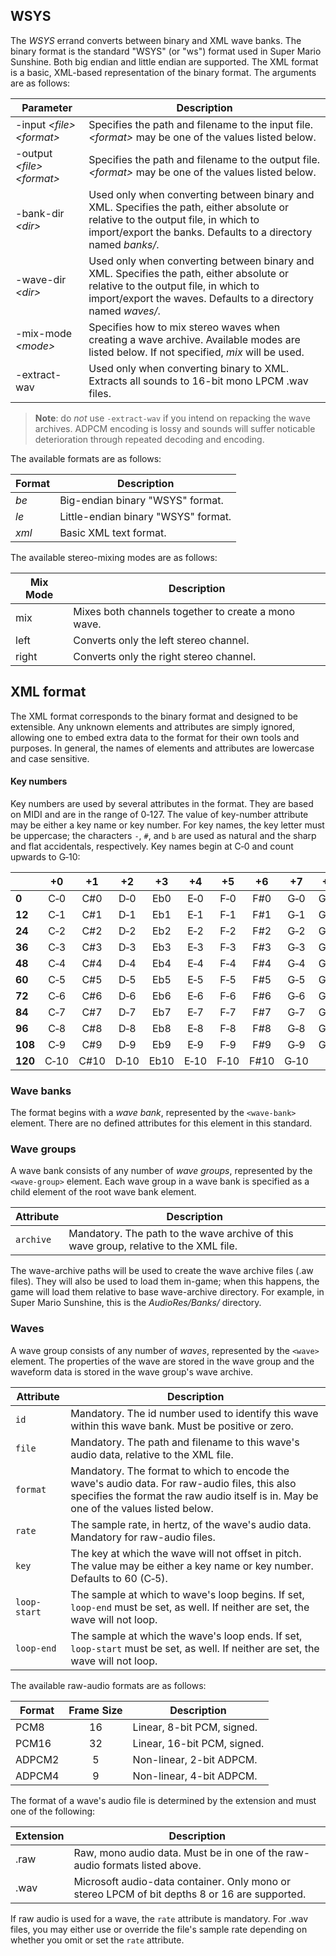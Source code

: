 
## WSYS

The _WSYS_ errand converts between binary and XML wave banks.
The binary format is the standard "WSYS" (or "ws") format used in Super Mario Sunshine.
Both big endian and little endian are supported.
The XML format is a basic, XML-based representation of the binary format.
The arguments are as follows:

|Parameter|Description|
|---------|-----------|
|-input _&lt;file&gt;_ _&lt;format&gt;_|Specifies the path and filename to the input file. _&lt;format&gt;_ may be one of the values listed below.|
|-output _&lt;file&gt;_ _&lt;format&gt;_|Specifies the path and filename to the output file. _&lt;format&gt;_ may be one of the values listed below.|
|-bank-dir _&lt;dir&gt;_|Used only when converting between binary and XML. Specifies the path, either absolute or relative to the output file, in which to import/export the banks. Defaults to a directory named _banks/_.|
|-wave-dir _&lt;dir&gt;_|Used only when converting between binary and XML. Specifies the path, either absolute or relative to the output file, in which to import/export the waves. Defaults to a directory named _waves/_.|
|-mix-mode _&lt;mode&gt;_|Specifies how to mix stereo waves when creating a wave archive. Available modes are listed below. If not specified, _mix_ will be used.|
|-extract-wav|Used only when converting binary to XML. Extracts all sounds to 16-bit mono LPCM .wav files.|

> **Note**: do _not_ use `-extract-wav` if you intend on repacking the wave archives. ADPCM encoding is lossy and sounds will suffer noticable deterioration through repeated decoding and encoding.

The available formats are as follows:

|Format|Description|
|------|-----------|
|_be_|Big-endian binary "WSYS" format.|
|_le_|Little-endian binary "WSYS" format.|
|_xml_|Basic XML text format.|

The available stereo-mixing modes are as follows:

|Mix Mode|Description|
|--------|-----------|
|mix|Mixes both channels together to create a mono wave.|
|left|Converts only the left stereo channel.|
|right|Converts only the right stereo channel.|

## XML format

The XML format corresponds to the binary format and designed to be extensible.
Any unknown elements and attributes are simply ignored, allowing one to embed extra data to the format for their own tools and purposes.
In general, the names of elements and attributes are lowercase and case sensitive.

#### Key numbers

Key numbers are used by several attributes in the format.
They are based on MIDI and are in the range of 0&#8209;127.
The value of key-number attribute may be either a key name or key number.
For key names, the key letter must be uppercase; the characters `-`, `#`, and `b` are used as natural and the sharp and flat accidentals, respectively.
Key names begin at C&#8209;0 and count upwards to G&#8209;10:

| |+0|+1|+2|+3|+4|+5|+6|+7|+8|+9|+10|+11|
|-|:-:|:-:|:-:|:-:|:-:|:-:|:-:|:-:|:-:|:-:|:-:|:-:|
|**0**|C&#8209;0|C#0|D&#8209;0|Eb0|E&#8209;0|F&#8209;0|F#0|G&#8209;0|G#0|A&#8209;0|Bb0|B&#8209;0|
|**12**|C&#8209;1|C#1|D&#8209;1|Eb1|E&#8209;1|F&#8209;1|F#1|G&#8209;1|G#1|A&#8209;1|Bb1|B&#8209;1|
|**24**|C&#8209;2|C#2|D&#8209;2|Eb2|E&#8209;2|F&#8209;2|F#2|G&#8209;2|G#2|A&#8209;2|Bb2|B&#8209;2|
|**36**|C&#8209;3|C#3|D&#8209;3|Eb3|E&#8209;3|F&#8209;3|F#3|G&#8209;3|G#3|A&#8209;3|Bb3|B&#8209;3|
|**48**|C&#8209;4|C#4|D&#8209;4|Eb4|E&#8209;4|F&#8209;4|F#4|G&#8209;4|G#4|A&#8209;4|Bb4|B&#8209;4|
|**60**|C&#8209;5|C#5|D&#8209;5|Eb5|E&#8209;5|F&#8209;5|F#5|G&#8209;5|G#5|A&#8209;5|Bb5|B&#8209;5|
|**72**|C&#8209;6|C#6|D&#8209;6|Eb6|E&#8209;6|F&#8209;6|F#6|G&#8209;6|G#6|A&#8209;6|Bb6|B&#8209;6|
|**84**|C&#8209;7|C#7|D&#8209;7|Eb7|E&#8209;7|F&#8209;7|F#7|G&#8209;7|G#7|A&#8209;7|Bb7|B&#8209;7|
|**96**|C&#8209;8|C#8|D&#8209;8|Eb8|E&#8209;8|F&#8209;8|F#8|G&#8209;8|G#8|A&#8209;8|Bb8|B&#8209;8|
|**108**|C&#8209;9|C#9|D&#8209;9|Eb9|E&#8209;9|F&#8209;9|F#9|G&#8209;9|G#9|A&#8209;9|Bb9|B&#8209;9|
|**120**|C&#8209;10|C#10|D&#8209;10|Eb10|E&#8209;10|F&#8209;10|F#10|G&#8209;10|||||

### Wave banks

The format begins with a _wave bank_, represented by the `<wave‑bank>` element.
There are no defined attributes for this element in this standard.

### Wave groups

A wave bank consists of any number of _wave groups_, represented by the `<wave‑group>` element.
Each wave group in a wave bank is specified as a child element of the root wave bank element.

|Attribute|Description|
|---------|-----------|
|`archive`|Mandatory. The path to the wave archive of this wave group, relative to the XML file.|

The wave-archive paths will be used to create the wave archive files (.aw files).
They will also be used to load them in-game;
when this happens, the game will load them relative to base wave-archive directory.
For example, in Super Mario Sunshine, this is the _AudioRes/Banks/_ directory.

### Waves

A wave group consists of any number of _waves_, represented by the `<wave>` element.
The properties of the wave are stored in the wave group and the waveform data is stored in the wave group's wave archive.

|Attribute|Description|
|---------|-----------|
|`id`|Mandatory. The id number used to identify this wave within this wave bank. Must be positive or zero.|
|`file`|Mandatory. The path and filename to this wave's audio data, relative to the XML file.|
|`format`|Mandatory. The format to which to encode the wave's audio data. For raw-audio files, this also specifies the format the raw audio itself is in. May be one of the values listed below.|
|`rate`|The sample rate, in hertz, of the wave's audio data. Mandatory for raw-audio files.|
|`key`|The key at which the wave will not offset in pitch. The value may be either a key name or key number. Defaults to 60 (C&#8209;5).|
|`loop-start`|The sample at which to wave's loop begins. If set, `loop-end` must be set, as well. If neither are set, the wave will not loop.|
|`loop-end`|The sample at which the wave's loop ends. If set, `loop-start` must be set, as well. If neither are set, the wave will not loop.|

The available raw-audio formats are as follows:

|Format|Frame Size|Description|
|------|:--------:|-----------|
|PCM8|16|Linear, 8-bit PCM, signed.|
|PCM16|32|Linear, 16-bit PCM, signed.|
|ADPCM2|5|Non-linear, 2-bit ADPCM.|
|ADPCM4|9|Non-linear, 4-bit ADPCM.|

The format of a wave's audio file is determined by the extension and must one of the following:

|Extension|Description|
|---------|-----------|
|.raw|Raw, mono audio data. Must be in one of the raw-audio formats listed above.|
|.wav|Microsoft audio-data container. Only mono or stereo LPCM of bit depths 8 or 16 are supported.|

If raw audio is used for a wave, the `rate` attribute is mandatory.
For .wav files, you may either use or override the file's sample rate depending on whether you omit or set the `rate` attribute.
